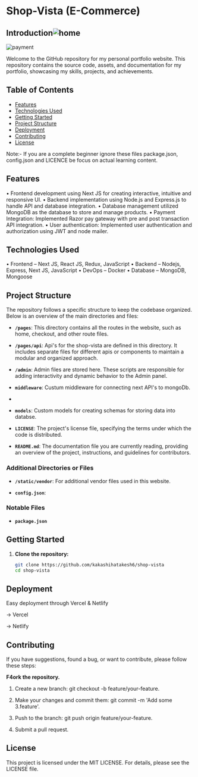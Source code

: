 # Shop-Vista (E-Commerce)
## Introduction![home](https://github.com/kakashihatakesh6/shop-vista/assets/95236055/63d49adc-a73c-4a56-90c3-196b06de0c38)
![payment](https://github.com/kakashihatakesh6/shop-vista/assets/95236055/5bd10b6c-8bcd-4894-80f5-14e8da4758c6)


Welcome to the GitHub repository for my personal portfolio website. This repository contains the source code, assets, and documentation for my portfolio, showcasing my skills, projects, and achievements.

## Table of Contents

- [Features](#features)
- [Technologies Used](#technologies-used)
- [Getting Started](#getting-started)
- [Project Structure](#project-structure)
- [Deployment](#deployment)
- [Contributing](#contributing)
- [License](#license)

Note:- If you are a complete beginner ignore these files package.json, config.json and LICENCE be focus on actual learning content.

## Features

•	Frontend development using Next JS for creating interactive, intuitive and responsive UI.
•	Backend implementation using Node.js and Express.js to handle API and database integration.
•	Database management utilized MongoDB as the database to store and manage products.
•	Payment Integration: Implemented Razor pay gateway with pre and post transaction API integration.
•	User authentication: Implemented user authentication and authorization using JWT and node mailer.

## Technologies Used

•	Frontend – Next JS, React JS, Redux, JavaScript
•	Backend – Nodejs, Express, Next JS, JavaScript
•	DevOps – Docker
•	Database – MongoDB, Mongoose

## Project Structure
The repository follows a specific structure to keep the codebase organized. Below is an overview of the main directories and files:

- **`/pages`**: This directory contains all the routes in the website, such as home, checkout, and other route files.

- **`/pages/api`**: Api's for the shop-vista are defined in this directory. It includes separate files for different apis or components to maintain a modular and organized approach.

- **`/admin`**: Admin files are stored here. These scripts are responsible for adding interactivity and dynamic behavior to the Admin panel.

- **`middleware`**: Custum middleware for connecting next API's to mongoDb.
- 
- **`models`**: Custom models for creating schemas for storing data into databse.

- **`LICENSE`**: The project's license file, specifying the terms under which the code is distributed.

- **`README.md`**: The documentation file you are currently reading, providing an overview of the project, instructions, and guidelines for contributors.

### Additional Directories or Files

- **`/static/vendor`**: For additional vendor files used in this website.

- **`config.json`**: 

### Notable Files

- **`package.json`**


## Getting Started

1. **Clone the repository:**
   ```bash
   git clone https://github.com/kakashihatakesh6/shop-vista
   cd shop-vista

## Deployment
   
   Easy deployment through Vercel & Netlify

-> Vercel

-> Netlify

## Contributing

If you have suggestions, found a bug, or want to contribute, please follow these steps:

**F4ork the repository.**

1. Create a new branch: git checkout -b feature/your-feature.

2. Make your changes and commit them: git commit -m 'Add some 3.feature'.

3. Push to the branch: git push origin feature/your-feature.

4. Submit a pull request.

## License

This project is licensed under the MIT LICENSE.
For details, please see the LICENSE file.


